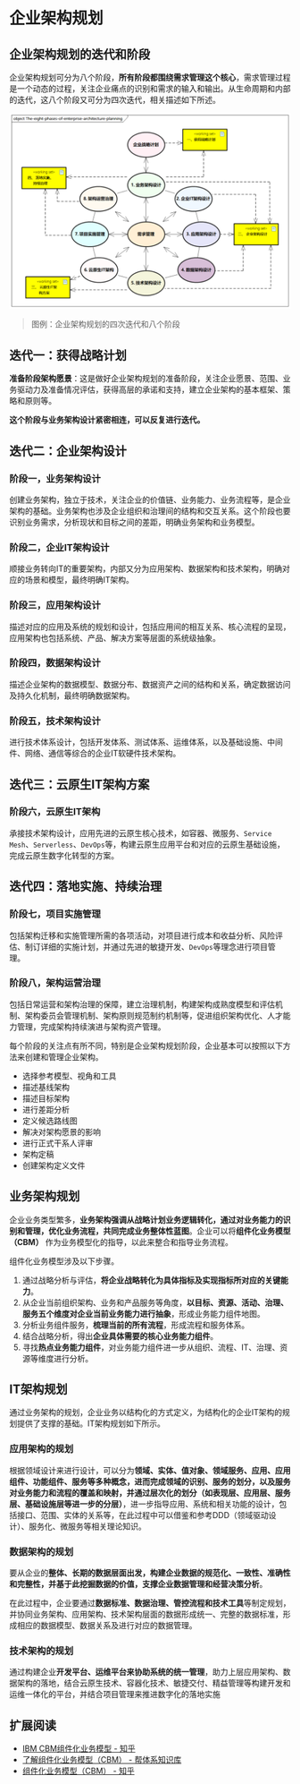 # 企业架构规划

## 企业架构规划的迭代和阶段

企业架构规划可分为八个阶段，**所有阶段都围绕需求管理这个核心**，需求管理过程是一个动态的过程，关注企业痛点的识别和需求的输入和输出。从生命周期和内部的迭代，这八个阶段又可分为四次迭代，相关描述如下所述。

![企业架构规划的八个阶段](images/The-eight-phases-of-enterprise-architecture-planning.png)

> 图例：企业架构规划的四次迭代和八个阶段

## 迭代一：获得战略计划

**准备阶段架构愿景**：这是做好企业架构规划的准备阶段，关注企业愿景、范围、业务驱动力及准备情况评估，获得高层的承诺和支持，建立企业架构的基本框架、策略和原则等。

**这个阶段与业务架构设计紧密相连，可以反复进行迭代。**

## 迭代二：企业架构设计

### 阶段一，业务架构设计

创建业务架构，独立于技术，关注企业的价值链、业务能力、业务流程等，是企业架构的基础。业务架构也涉及企业组织和治理间的结构和交互关系。这个阶段也要识别业务需求，分析现状和目标之间的差距，明确业务架构和业务模型。

### 阶段二，企业IT架构设计

顺接业务转向IT的重要架构，内部又分为应用架构、数据架构和技术架构，明确对应的场景和模型，最终明确IT架构。

### 阶段三，应用架构设计

描述对应的应用及系统的规划和设计，包括应用间的相互关系、核心流程的呈现，应用架构也包括系统、产品、解决方案等层面的系统级抽象。

### 阶段四，数据架构设计

描述企业架构的数据模型、数据分布、数据资产之间的结构和关系，确定数据访问及持久化机制，最终明确数据架构。

### 阶段五，技术架构设计

进行技术体系设计，包括开发体系、测试体系、运维体系，以及基础设施、中间件、网络、通信等综合的企业IT软硬件技术架构。

## 迭代三：云原生IT架构方案

### 阶段六，云原生IT架构

承接技术架构设计，应用先进的云原生核心技术，如容器、微服务、`Service Mesh`、`Serverless`、`DevOps`等，构建云原生应用平台和对应的云原生基础设施，完成云原生数字化转型的方案。

## 迭代四：落地实施、持续治理

### 阶段七，项目实施管理

包括架构迁移和实施管理所需的各项活动，对项目进行成本和收益分析、风险评估、制订详细的实施计划，并通过先进的敏捷开发、`DevOps`等理念进行项目管理。

### 阶段八，架构运营治理

包括日常运营和架构治理的保障，建立治理机制，构建架构成熟度模型和评估机制、架构委员会管理机制、架构原则规范制约机制等，促进组织架构优化、人才能力管理，完成架构持续演进与架构资产管理。

每个阶段的关注点有所不同，特别是企业架构规划阶段，企业基本可以按照以下方法来创建和管理企业架构。

- 选择参考模型、视角和工具
- 描述基线架构
- 描述目标架构
- 进行差距分析
- 定义候选路线图
- 解决对架构愿景的影响
- 进行正式干系人评审
- 架构定稿
- 创建架构定义文件

## 业务架构规划

企业业务类型繁多，**业务架构强调从战略计划业务逻辑转化，通过对业务能力的识别和管理，优化业务流程，共同完成业务整体性蓝图**。企业可以将**组件化业务模型（CBM）** 作为业务模型化的指导，以此来整合和指导业务流程。

组件化业务模型涉及以下步骤。

1. 通过战略分析与评估，**将企业战略转化为具体指标及实现指标所对应的关键能力**。
2. 从企业当前组织架构、业务和产品服务等角度，**以目标、资源、活动、治理、服务五个维度对企业当前业务能力进行抽象**，形成业务能力组件地图。
3. 分析业务组件服务，**梳理当前的所有流程**，形成流程和服务体系。
4. 结合战略分析，得出**企业具体需要的核心业务能力组件**。
5. 寻找**热点业务能力组件**，对业务能力组件进一步从组织、流程、IT、治理、资源等维度进行分析。

## IT架构规划

通过业务架构的规划，企业业务以结构化的方式定义，为结构化的企业IT架构的规划提供了支撑的基础。IT架构规划如下所示。

### 应用架构的规划

根据领域设计来进行设计，可以分为**领域、实体、值对象、领域服务、应用、应用组件、功能组件、服务等多种概念，进而完成领域的识别、服务的划分，以及服务对业务能力和流程的覆盖和映射，并通过层次化的划分（如表现层、应用层、服务层、基础设施层等进一步的分层）**，进一步指导应用、系统和相关功能的设计，包括接口、范围、实体的关系等，在此过程中可以借鉴和参考DDD（领域驱动设计）、服务化、微服务等相关理论知识。

### 数据架构的规划

要从企业的**整体、长期的数据层面出发，构建企业数据的规范化、一致性、准确性和完整性，并基于此挖掘数据的价值，支撑企业数据管理和经营决策分析**。

在此过程中，企业要通过**数据标准、数据治理、管控流程和技术工具**等制定规划，并协同业务架构、应用架构、技术架构层面的数据形成统一、完整的数据标准，形成相应的数据模型、数据关系及进行对应的数据管理。

### 技术架构的规划

通过构建企业**开发平台、运维平台来协助系统的统一管理**，助力上层应用架构、数据架构的落地，结合云原生技术、容器化技术、敏捷交付、精益管理等构建开发和运维一体化的平台，并结合项目管理来推进数字化的落地实施

## 扩展阅读

- [IBM CBM组件化业务模型 - 知乎](https://zhuanlan.zhihu.com/p/472261763)
- [了解组件化业务模型（CBM） - 帮体系知识库](https://bangbok.cn/km/cbm-introduction)
- [组件化业务模型（CBM） - 知乎](https://zhuanlan.zhihu.com/p/368400189)
